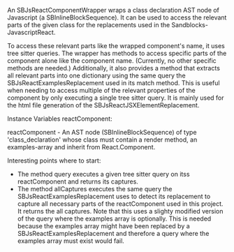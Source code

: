 An SBJsReactComponentWrapper wraps a class declaration AST node of Javascript (a SBInlineBlockSequence). It can be used to access the relevant parts of the given class for the replacements used in the Sandblocks-JavascriptReact.

To access these relevant parts like the wrapped component's name, it uses tree sitter queries. 
The wrapper has methods to access specific parts of the component alone like the component name. (Currently, no other specific methods are needed.)
Additionally, it also provides a method that extracts all relevant parts into one dictionary using the same query the SBJsReactExamplesReplacement used in its match method. This is useful when needing to access multiple of the relevant properties of the component by only executing a single tree sitter query. It is mainly used for the html file generation of the SBJsReactJSXElementReplacement.

Instance Variables
	reactComponent:		<SBInlineBlockSymbol>

reactComponent
	- An AST node (SBInlineBlockSequence) of type 'class_declaration' whose class must contain a render method, an examples-array and inherit from React.Component.
	
Interesting points where to start:
- The method query executes a given tree sitter query on itss reactComponent and returns its captures.
- The method allCaptures executes the same query the SBJsReactExamplesReplacement uses to detect its replacement to capture all necessary parts of the reactComponent used in this project. It returns the all captures. Note that this uses a slighty modified version of the query where the examples array is optionally. This is needed because the examples array might have been replaced by a SBJsReactExamplesReplacement and therefore a query where the examples array must exist would fail.